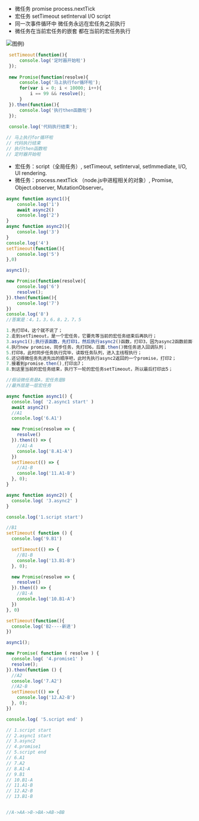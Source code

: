 - 微任务 promise  process.nextTick          
- 宏任务 setTimeout  setInterval  I/O  script
- 同一次事件循环中  微任务永远在宏任务之前执行
- 微任务在当前宏任务的嵌套 都在当前的宏任务执行


![图例](https://img2018.cnblogs.com/blog/1308525/201901/1308525-20190113115454762-194039939.png))

```javascript
 setTimeout(function(){
     console.log('定时器开始啦')
 });
 
 new Promise(function(resolve){
     console.log('马上执行for循环啦');
     for(var i = 0; i < 10000; i++){
         i == 99 && resolve();
     }
 }).then(function(){
     console.log('执行then函数啦')
 });
 
 console.log('代码执行结束');

// 马上执行for循环啦
// 代码执行结束
// 执行then函数啦
// 定时器开始啦
 ```

- 宏任务：script（全局任务）, setTimeout, setInterval, setImmediate, I/O, UI rendering.
- 微任务：process.nextTick （node.js中进程相关的对象）, Promise, Object.observer, MutationObserver。


```javascript
async function async1(){
    console.log('1')
    await async2()
    console.log('2')
}
async function async2(){
    console.log('3')
}
console.log('4')
setTimeout(function(){
    console.log('5') 
},0)  

async1();

new Promise(function(resolve){
    console.log('6')
    resolve();
}).then(function(){
    console.log('7')
})
console.log('8')
//答案是：4，1，3，6，8，2，7，5

1.先打印4，这个就不说了；
2.走到setTimeout，是一个宏任务，它要先等当前的宏任务结束后再执行；
3.async1();执行该函数，先打印1，然后执行async2()函数，打印3，因为async2函数前面有await关键字，会隐式返回promise微任务，进入回调队列；
4.执行new promise，同步任务，先打印6，后面.then()微任务进入回调队列；
5.打印8，此时同步任务执行完毕，读取任务队列，进入主线程执行；
6.还记得微任务先进先出的顺序吧，此时先执行async2返回的一个promise，打印2；
7.接着到promise.then(),打印出7；
8.到这里当前的宏任务结束，执行下一轮的宏任务setTimeout，所以最后打印出5；

```


```javascript
//假设微任务是A，宏任务是B
//最外层是一层宏任务

async function async1() {
  console.log( '2.async1 start' ) 
  await async2()
  //A1
  console.log('6.A1')

  new Promise(resolve => {
    resolve()
  }).then(() => {
    //A1-A
    console.log('8.A1-A')
  })
  setTimeout(() => {
    //A1-B
    console.log('11.A1-B')
  }, 0);
}

async function async2() {
  console.log( '3.async2' )
}

console.log('1.script start') 

//B1
setTimeout( function () {
  console.log('9.B1')

  setTimeout(() => {
    //B1-B
    console.log('13.B1-B')
  }, 0);

  new Promise(resolve => {
    resolve()
  }).then(() => {
    //B1-A
    console.log('10.B1-A')
  })
}, 0)

setTimeout(function(){
  console.log('B2----新进')
})

async1();

new Promise( function ( resolve ) {
  console.log( '4.promise1' )
  resolve();
}).then(function () {
  //A2
  console.log('7.A2') 
  //A2-B
  setTimeout(() => {
    console.log('12.A2-B')
  }, 0);
})

console.log( '5.script end' )

// 1.script start
// 2.async1 start
// 3.async2
// 4.promise1
// 5.script end
// 6.A1
// 7.A2
// 8.A1-A
// 9.B1
// 10.B1-A
// 11.A1-B
// 12.A2-B
// 13.B1-B


//A->AA->B->BA->AB->BB

```